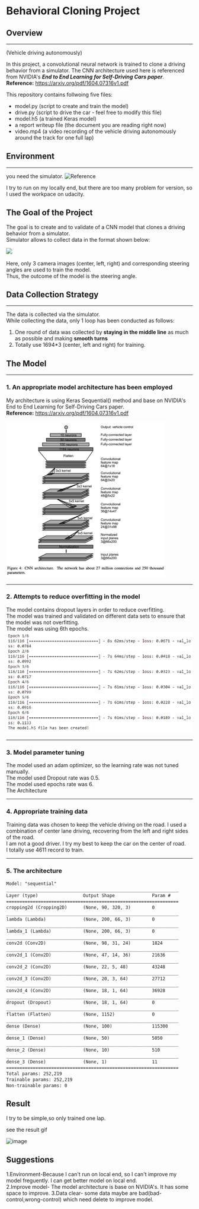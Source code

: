 # Behavioral Cloning Project

## Overview
---


(Vehicle driving autonomously)

In this project, a convolutional neural network is trained to clone a driving behavior from a simulator.
The CNN architecture used here is referenced from NVIDIA's ***End to End Learning for Self-Driving Cars paper***.   
**Reference:** https://arxiv.org/pdf/1604.07316v1.pdf

This repository contains follwoing five files:

* model.py (script to create and train the model)
* drive.py (script to drive the car - feel free to modify this file)
* model.h5 (a trained Keras model)
* a report writeup file (the document you are reading right now)
* video.mp4 (a video recording of the vehicle driving autonomously around the track for one full lap)

## Environment
---
you need the simulator.
![Reference](https://github.com/MarkRoy8888/CarND-self-driving-car-sim)

I try to run on my locally end, but there are too many problem for version, so I used the workpace on udacity.

The Goal of the Project
---
The goal is to create and to validate of a CNN model that clones a driving behavior from a simulator.  
Simulator allows to collect data in the format shown below:

![](img/dataframe.png)

Here, only 3 camera images (center, left, right) and corresponding steering angles are used to train the model.  
Thus, the outcome of the model is the steering angle.  


## Data Collection Strategy
---
The data is collected via the simulator.  
While collecting the data, only 1 loop has been conducted as follows:
1. One round of data was collected by **staying in the middle line** as much as possible and making **smooth turns**
2. Totally use 1694*3 (center, left and right) for training.



## The Model
---

### 1. An appropriate model architecture has been employed
My architecture is using Keras Sequential() method and base on NVIDIA's End to End Learning for Self-Driving Cars paper.  
**Reference:** https://arxiv.org/pdf/1604.07316v1.pdf

![](img/cnn.png)

---

### 2. Attempts to reduce overfitting in the model

The model contains dropout layers in order to reduce overfitting. <br>
The model was trained and validated on different data sets to ensure that the model was not overfitting. <br>
The model was using 6th epochs. <br>
![](img/image2.png)

---

### 3. Model parameter tuning

The model used an adam optimizer, so the learning rate was not tuned manually.<br>
The model used Dropout rate was 0.5.<br>
The model used epochs rate was 6.<br>
The Architecture

---

### 4. Appropriate training data
Training data was chosen to keep the vehicle driving on the road. I used a combination of center lane driving, recovering from the left and right sides of the road.<br>
I am not a good driver. I try my best to keep the car on the center of road.<br>
I totally use 4611 record to train.

---

### 5. The architecture

```
Model: "sequential"
_________________________________________________________________
Layer (type)                 Output Shape              Param #   
=================================================================
cropping2d (Cropping2D)      (None, 90, 320, 3)        0         
_________________________________________________________________
lambda (Lambda)              (None, 200, 66, 3)        0         
_________________________________________________________________
lambda_1 (Lambda)            (None, 200, 66, 3)        0         
_________________________________________________________________
conv2d (Conv2D)              (None, 98, 31, 24)        1824      
_________________________________________________________________
conv2d_1 (Conv2D)            (None, 47, 14, 36)        21636     
_________________________________________________________________
conv2d_2 (Conv2D)            (None, 22, 5, 48)         43248     
_________________________________________________________________
conv2d_3 (Conv2D)            (None, 20, 3, 64)         27712     
_________________________________________________________________
conv2d_4 (Conv2D)            (None, 18, 1, 64)         36928     
_________________________________________________________________
dropout (Dropout)            (None, 18, 1, 64)         0         
_________________________________________________________________
flatten (Flatten)            (None, 1152)              0         
_________________________________________________________________
dense (Dense)                (None, 100)               115300    
_________________________________________________________________
dense_1 (Dense)              (None, 50)                5050      
_________________________________________________________________
dense_2 (Dense)              (None, 10)                510       
_________________________________________________________________
dense_3 (Dense)              (None, 1)                 11        
=================================================================
Total params: 252,219
Trainable params: 252,219
Non-trainable params: 0
```
## Result
I try to be simple,so only trained one lap.

see the result gif

![image](https://github.com/MarkRoy8888/CarND-Project-4-Behavioral-Cloning/blob/master/Behavior-image.gif)



## Suggestions
1.Environment-Because I can't run on local end, so I can't improve my model freguently. I can get better model on local end.<br/>
2.Improve model- The model architecture is base on NVIDIA's. It has some space to improve.
3.Data clear- some data maybe are bad(bad-control,wrong-control) which need  delete to improve model.
